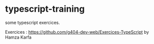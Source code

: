 # typescript-training
some typescript exercices.

Exercices : https://github.com/g404-dev-web/Exercices-TypeScript by Hamza Karfa
